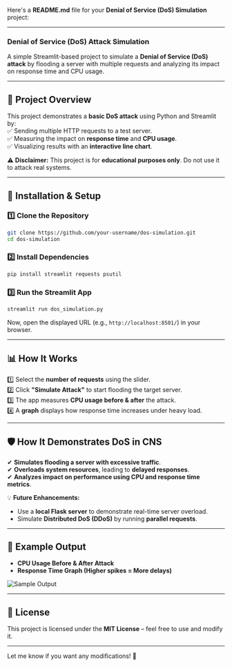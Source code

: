 Here's a **README.md** file for your **Denial of Service (DoS) Simulation** project:  

---

### **Denial of Service (DoS) Attack Simulation**  
A simple Streamlit-based project to simulate a **Denial of Service (DoS) attack** by flooding a server with multiple requests and analyzing its impact on response time and CPU usage.  

---

## 📌 **Project Overview**  
This project demonstrates a **basic DoS attack** using Python and Streamlit by:  
✅ Sending multiple HTTP requests to a test server.  
✅ Measuring the impact on **response time** and **CPU usage**.  
✅ Visualizing results with an **interactive line chart**.  

⚠ **Disclaimer:** This project is for **educational purposes only**. Do not use it to attack real systems.  

---

## 🚀 **Installation & Setup**  
### **1️⃣ Clone the Repository**  
```bash
git clone https://github.com/your-username/dos-simulation.git
cd dos-simulation
```
### **2️⃣ Install Dependencies**  
```bash
pip install streamlit requests psutil
```
### **3️⃣ Run the Streamlit App**  
```bash
streamlit run dos_simulation.py
```
Now, open the displayed URL (e.g., `http://localhost:8501/`) in your browser.  

---

## 📊 **How It Works**  
1️⃣ Select the **number of requests** using the slider.  
2️⃣ Click **"Simulate Attack"** to start flooding the target server.  
3️⃣ The app measures **CPU usage before & after** the attack.  
4️⃣ A **graph** displays how response time increases under heavy load.  

---

## 🛡 **How It Demonstrates DoS in CNS**  
✔ **Simulates flooding a server with excessive traffic**.  
✔ **Overloads system resources**, leading to **delayed responses**.  
✔ **Analyzes impact on performance using CPU and response time metrics**.  

💡 **Future Enhancements:**  
- Use a **local Flask server** to demonstrate real-time server overload.  
- Simulate **Distributed DoS (DDoS)** by running **parallel requests**.  

---

## 📝 **Example Output**  
- **CPU Usage Before & After Attack**  
- **Response Time Graph (Higher spikes = More delays)**  

![Sample Output](https://via.placeholder.com/600x300.png?text=Graph+Example)  

---

## 📜 **License**  
This project is licensed under the **MIT License** – feel free to use and modify it.  

---

Let me know if you want any modifications! 🚀